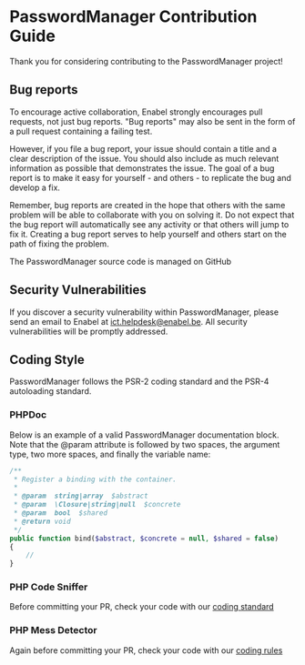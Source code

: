 # PasswordManager Contribution Guide

Thank you for considering contributing to the PasswordManager project!

## Bug reports

To encourage active collaboration, Enabel strongly encourages pull requests, not just bug reports. "Bug reports" may also be sent in the form of a pull request containing a failing test.

However, if you file a bug report, your issue should contain a title and a clear description of the issue. You should also include as much relevant information as possible that demonstrates the issue. The goal of a bug report is to make it easy for yourself - and others - to replicate the bug and develop a fix.

Remember, bug reports are created in the hope that others with the same problem will be able to collaborate with you on solving it. Do not expect that the bug report will automatically see any activity or that others will jump to fix it. Creating a bug report serves to help yourself and others start on the path of fixing the problem.

The PasswordManager source code is managed on GitHub

## Security Vulnerabilities
   
If you discover a security vulnerability within PasswordManager, please send an email to Enabel at ict.helpdesk@enabel.be. All security vulnerabilities will be promptly addressed.

## Coding Style
   
PasswordManager follows the PSR-2 coding standard and the PSR-4 autoloading standard. 

### PHPDoc

Below is an example of a valid PasswordManager documentation block. Note that the @param attribute is followed by two spaces, the argument type, two more spaces, and finally the variable name:

```php
/**
 * Register a binding with the container.
 *
 * @param  string|array  $abstract
 * @param  \Closure|string|null  $concrete
 * @param  bool  $shared
 * @return void
 */
public function bind($abstract, $concrete = null, $shared = false)
{
    //
}
```
### PHP Code Sniffer

Before committing your PR, check your code with our [coding standard](https://github.com/BTCCTB/PasswordManager/blob/master/phpcs.xml)

### PHP Mess Detector

Again before committing your PR, check your code with our [coding rules](https://github.com/BTCCTB/PasswordManager/blob/master/codesize.xml)
